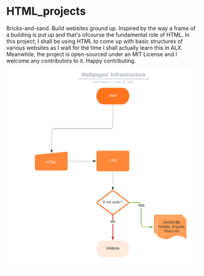 # HTML_projects

Bricks-and-sand.
    Build websites ground up. Inspired by the way a frame of a building is put up and that's ofcourse the fundamental role of HTML.
    In this project, I shall be using HTML to come up with basic structures of various websites as I wait for the time I shall actually learn this in ALX.
    Meanwhile, the project is open-sourced under an MIT License and I welcome any contributors to it. Happy contributing.

    
![flow chart](html_infrasture.PNG)
